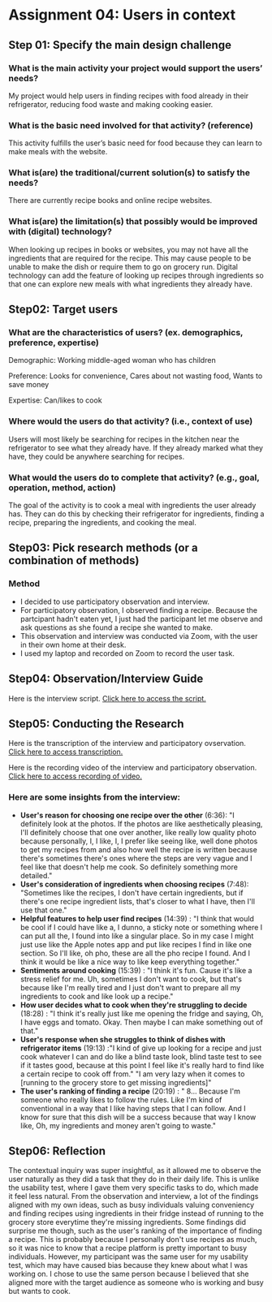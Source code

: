 # Assignment 04: Users in context
## Step 01: Specify the main design challenge 
### What is the main activity your project would support the users’ needs?
My project would help users in finding recipes with food already in their refrigerator, reducing food waste and making cooking easier.
### What is the basic need involved for that activity? (reference)
This activity fulfills the user’s basic need for food because they can learn to make meals with the website. 
### What is(are) the traditional/current solution(s) to satisfy the needs?
There are currently recipe books and online recipe websites.
### What is(are) the limitation(s) that possibly would be improved with (digital) technology?
When looking up recipes in books or websites, you may not have all the ingredients that are required for the recipe. This may cause people to be unable to make the dish or require them to go on grocery run. Digital technology can add the feature of looking up recipes through ingredients so that one can explore new meals with what ingredients they already have.

## Step02: Target users 
### What are the characteristics of users? (ex. demographics, preference, expertise) 
Demographic: Working middle-aged woman who has children

Preference: Looks for convenience, Cares about not wasting food, Wants to save money

Expertise: Can/likes to cook
### Where would the users do that activity? (i.e., context of use)
Users will most likely be searching for recipes in the kitchen near the refrigerator to see what they already have. If they already marked what they have, they could be anywhere searching for recipes.
### What would the users do to complete that activity? (e.g., goal, operation, method, action)
The goal of the activity is to cook a meal with ingredients the user already has. They can do this by checking their refrigerator for ingredients, finding a recipe, preparing the ingredients, and cooking the meal.

## Step03: Pick research methods (or a combination of methods) 
### Method
- I decided to use participatory observation and interview.
- For participatory observation, I observed finding a recipe. Because the partcipant hadn't eaten yet, I just had the participant let me observe and ask questions as she found a recipe she wanted to make.
- This observation and interview was conducted via Zoom, with the user in their own home at their desk. 
- I used my laptop and recorded on Zoom to record the user task.

## Step04: Observation/Interview Guide
Here is the interview script. [Click here to access the script.](https://docs.google.com/document/d/1UB_QHmfdC72D2gSgNX6qvveQ_t6LHpPst6NGtQh4uzg/edit?usp=sharing)

## Step05: Conducting the Research
Here is the transcription of the interview and participatory ovservation. [Click here to access transcription.](https://drive.google.com/file/d/1kLHV-QficGvLWPEDz-IagFpzoI4yd2Bq/view?usp=sharing)

Here is the recording video of the interview and participatory observation. [Click here to access recording of video.](https://drive.google.com/file/d/1azUsnPO9xbbrs-OguVfbfQc9fO5n6AGR/view?usp=sharing)

### Here are some insights from the interview:
- **User's reason for choosing one recipe over the other** (6:36): "I definitely look at the photos. If the photos are like aesthetically pleasing, I'll definitely choose that  one over another, like really low quality photo because personally, I, I like, I, I prefer like seeing like, well done photos to get my recipes from and also how well the recipe is written because there's sometimes there's ones where the steps are very vague and I feel like that doesn't help me cook. So definitely something more detailed."
- **User's consideration of ingredients when choosing recipes** (7:48): "Sometimes like the recipes, I don't have certain ingredients, but if there's  one recipe ingredient lists, that's closer to what I have, then I'll use that  one."
- **Helpful features to help user find recipes** (14:39) : "I think that would be cool if I could have like a, I dunno, a sticky note or something where I can put all the, I found into like a singular place. So in my case I might just use like the Apple notes app and put like recipes I find in like one section. So I'll like, oh pho, these are all the pho recipe I found. And I think it would be like a nice way to like keep everything together."
- **Sentiments around cooking** (15:39) : "I think it's fun. Cause it's like a stress relief for me. Uh, sometimes I don't want to cook, but that's because like I'm really tired and I just don't want to prepare all my ingredients to cook and like look up a recipe."
- **How user decides what to cook when they're struggling to decide** (18:28) : "I think it's really just like me opening the fridge and saying, Oh, I have eggs and tomato. Okay. Then maybe I can make something out of that."
- **User's response when she struggles to think of dishes with refrigerator items** (19:13) :"I kind of give up looking for a recipe and just cook whatever I can and do like a blind taste look, blind taste test to see if it tastes good, because at this point I feel like it's really hard to find like a certain recipe to cook off from." "I am very lazy when it comes to [running to the grocery store to get missing ingredients]"
- **The user's ranking of finding a recipe** (20:19) : " 8... Because I'm someone who really likes to follow the rules. Like I'm kind of conventional in a way that I like having steps that I can follow. And I know for sure that this dish will be a success because that way I know like, Oh, my ingredients and money aren't going to waste."

## Step06: Reflection
The contextual inquiry was super insightful, as it allowed me to observe the user naturally as they did a task that they do in their daily life. This is unlike the usability test, where I gave them very specific tasks to do, which made it feel less natural. From the observation and interview, a lot of the findings aligned with my own ideas, such as busy individuals valuing conveniency and finding recipes using ingredients in their fridge instead of running to the grocery store everytime they're missing ingredients. Some findings did surprise me though, such as the user's ranking of the importance of finding a recipe. This is probably because I personally don't use recipes as much, so it was nice to know that a recipe platform is pretty important to busy individuals.
However, my participant was the same user for my usability test, which may have caused bias because they knew about what I was working on. I chose to use the same person because I believed that she aligned more with the target audience as someone who is working and busy but wants to cook. 


